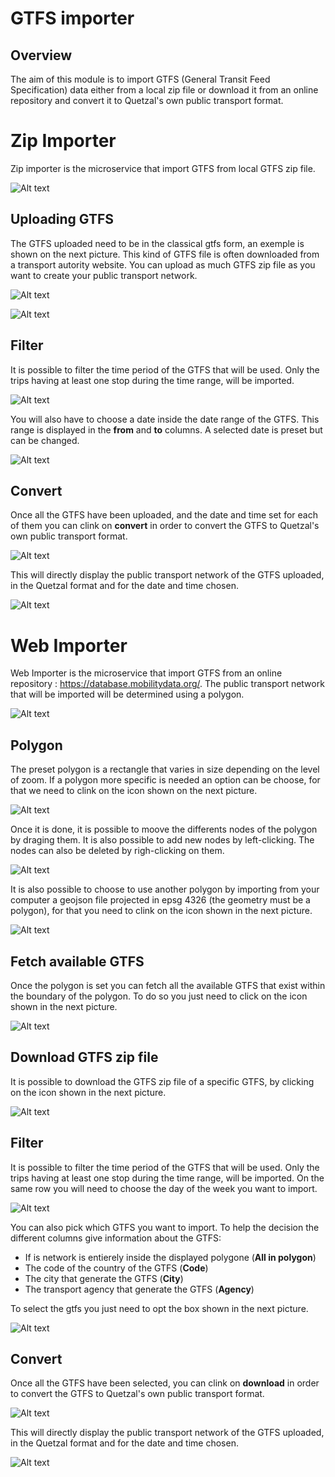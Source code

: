 
# GTFS importer

## Overview

The aim of this module is to import GTFS (General Transit Feed Specification) data either from a local zip file or download it from an online repository and convert it to Quetzal's own public transport format.

# Zip Importer

Zip importer is the microservice that import GTFS from local GTFS zip file.

![Alt text](/microservice/import_gtfs.png)

## Uploading GTFS

The GTFS uploaded need to be in the classical gtfs form, an exemple is shown on the next picture. This kind of GTFS file is often downloaded from a transport autority website. You can upload as much GTFS zip file as you want to create your public transport network. 

![Alt text](/microservice/exemple_gtfs.png)

![Alt text](/microservice/upload_gtfs.png)

## Filter

It is possible to filter the time period of the GTFS that will be used. Only the trips having at least one stop during the time range, will be imported. 

![Alt text](/microservice/time_gtfs.png)

You will also have to choose a date inside the date range of the GTFS. This range is displayed in the **from** and **to** columns. A selected date is preset but can be changed.

![Alt text](/microservice/info_gtfs.png)

## Convert 

Once all the GTFS have been uploaded, and the date and time set for each of them you can clink on **convert** in order to convert the GTFS to Quetzal's own public transport format.

![Alt text](/microservice/convert_gtfs_zip.png)

This will directly display the public transport network of the GTFS uploaded, in the Quetzal format and for the date and time chosen.

![Alt text](/microservice/gtfs_import_zip.png)

# Web Importer

Web Importer is the microservice that import GTFS from an online repository : https://database.mobilitydata.org/. The public transport network that will be imported will be determined using a polygon.

![Alt text](/microservice/web_importer_overview.png)

## Polygon 

The preset polygon is a rectangle that varies in size depending on the level of zoom.
If a polygon more specific is needed an option can be choose, for that we need to clink on the icon shown on the next picture.

![Alt text](/microservice/importer_polygon_icon.png)

Once it is done, it is possible to moove the differents nodes of the polygon by draging them. It is also possible to add new nodes by left-clicking. The nodes can also be deleted by righ-clicking on them.

![Alt text](/microservice/node_polygon_gtfs.png)

It is also possible to choose to use another polygon by importing from your computer a geojson file projected in epsg 4326 (the geometry must be a polygon), for that you need to clink on the icon shown in the next picture.

![Alt text](/microservice/importer_polygon_imp.png)

## Fetch available GTFS 

Once the polygon is set you can fetch all the available GTFS that exist within the boundary of the polygon. To do so you just need to click on the icon shown in the next picture.

![Alt text](/microservice/fetch_available_gtfs.png)

## Download GTFS zip file

It is possible to download the GTFS zip file of a specific GTFS, by clicking on the icon shown in the next picture.

![Alt text](/microservice/download_zip-gtfs.png)

## Filter 

It is possible to filter the time period of the GTFS that will be used. Only the trips having at least one stop during the time range, will be imported. On the same row you will need to choose the day of the week you want to import.

![Alt text](/microservice/data_time_gtfs_importer.png)

You can also pick which GTFS you want to import. To help the decision the different columns give information about the GTFS:
- If is network is entierely inside the displayed polygone (**All in polygon**)
- The code of the country of the GTFS (**Code**)
- The city that generate the GTFS (**City**)
- The transport agency that generate the GTFS (**Agency**)

To select the gtfs you just need to opt the box shown in the next picture.

![Alt text](/microservice/select_gtfs.png)

## Convert

Once all the GTFS have been selected, you can clink on **download** in order to convert the GTFS to Quetzal's own public transport format.

![Alt text](/microservice/download_gtfs.png)

This will directly display the public transport network of the GTFS uploaded, in the Quetzal format and for the date and time chosen.

![Alt text](/microservice/gtfs_display_web.png)